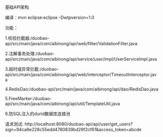 基础API架构

编译：mvn eclipse:eclipse -Dwtpversion=1.0


功能：

1.校验拦截器:/duobao-api/src/main/java/com/aibinong/api/web/filter/ValidationFilter.java

2.注解事务处理:/duobao-api/src/main/java/com/aibinong/api/service/user/impl/UserServiceImpl.java

3.超时或异常拦截:/duobao-api/src/main/java/com/aibinong/api/web/interceptor/TimeoutInterceptor.java

4.RedisDao:/duobao-api/src/main/java/com/aibinong/api/dao/RedisDao.java

5.FreeMarker:/duobao-api/src/main/java/com/aibinong/api/util/TemplateUtil.java

6.防SQL注入的durid数据库连接池



请求测试:
http://localhost:8080/duobao-api/api/user/get_users?sign=94ca8e228c55edd4780839bd29f2cf61&access_token=abcde